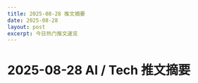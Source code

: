 ```yaml
---
title: 2025-08-28 推文摘要
date: 2025-08-28
layout: post
excerpt: 今日热门推文速览
---
```


# 2025-08-28 AI / Tech 推文摘要

